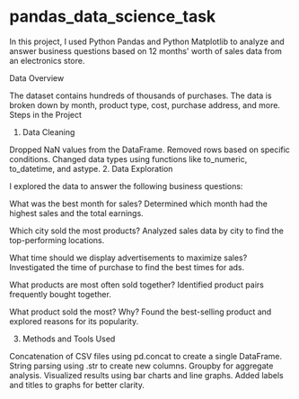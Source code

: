 # pandas_data_science_task
In this project, I used Python Pandas and Python Matplotlib to analyze and answer business questions based on 12 months' worth of sales data from an electronics store.

Data Overview  

The dataset contains hundreds of thousands of purchases.
The data is broken down by month, product type, cost, purchase address, and more.
Steps in the Project  

1. Data Cleaning
   
Dropped NaN values from the DataFrame.
Removed rows based on specific conditions.
Changed data types using functions like to_numeric, to_datetime, and astype.
2. Data Exploration  

I explored the data to answer the following business questions:

What was the best month for sales?
Determined which month had the highest sales and the total earnings.

Which city sold the most products?
Analyzed sales data by city to find the top-performing locations.

What time should we display advertisements to maximize sales?
Investigated the time of purchase to find the best times for ads.

What products are most often sold together?
Identified product pairs frequently bought together.

What product sold the most? Why?
Found the best-selling product and explored reasons for its popularity.

3. Methods and Tools Used
   
Concatenation of CSV files using pd.concat to create a single DataFrame.
String parsing using .str to create new columns.
Groupby for aggregate analysis.
Visualized results using bar charts and line graphs.
Added labels and titles to graphs for better clarity.
